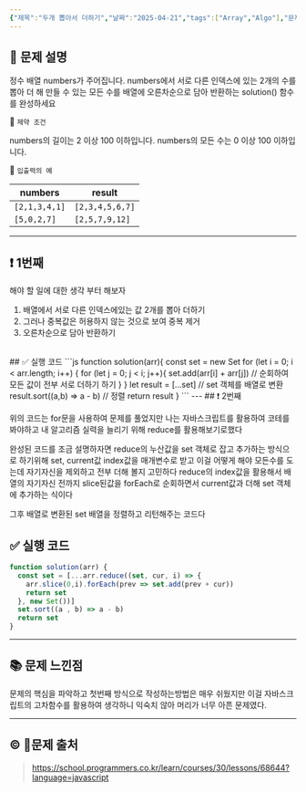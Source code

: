 ```yaml
---
{"제목":"두개 뽑아서 더하기","날짜":"2025-04-21","tags":["Array","Algo"],"문제 번호":"3","출제":"https://school.programmers.co.kr/learn/courses/30/lessons/68644?language=javascript","dg-publish":true,"permalink":"/공부/Algo/배열/두개 뽑아서 더하기/","dgPassFrontmatter":true}
---
```


## 📔 문제 설명

정수 배열 numbers가 주어집니다. numbers에서 서로 다른 인덱스에 있는 2개의 수를 뽑아 더 해 만들 수 있는 모든 수를 배열에 오른차순으로 담아 반환하는 solution() 함수를 완성하세요

📓 `제약 조건` 

numbers의 길이는 2 이상 100 이하입니다.
numbers의 모든 수는 0 이상 100 이하입니다.

📓 `입출력의 예`

|numbers|result|
|---|---|
|`[2,1,3,4,1]`|`[2,3,4,5,6,7]`|
|`[5,0,2,7]`|`[2,5,7,9,12]`|

---
## ❗ 1번째

해야 할 일에 대한 생각 부터 해보자

1. 배열에서 서로 다른 인덱스에있는 값 2개를 뽑아 더하기
2. 그러나 중복값은 허용하지 않는 것으로 보여 중복 제거
3. 오른차순으로 담아 반환하기
<br>
## ✅ 실행 코드
```js
function solution(arr){
  const set = new Set
  for (let i = 0; i < arr.length; i++) { 
    for (let j = 0; j < i; j++){ 
      set.add(arr[i] + arr[j]) // 순회하여 모든 값이 전부 서로 더하기 하기
    }
  }
  let result = [...set] // set 객체를 배열로 변환
  result.sort((a,b) => a - b) // 정렬
  return result
}
```
---
## ❗ 2번째

위의 코드는 for문을 사용하여 문제를 풀었지만 나는 자바스크립트를 활용하여 코테를 봐야하고 내 알고리즘 실력을 늘리기 위해 reduce를 활용해보기로했다

완성된 코드를 조금 설명하자면 reduce의 누산값을 set 객체로 잡고 추가하는 방식으로 하기위해 set, current값 index값을 매개변수로 받고 이걸 어떻게 해야 모든수를 도는데 자기자신을 제외하고 전부 더해 볼지 고민하다 reduce의 index값을 활용해서 배열의 자기자신 전까지 slice된값을 forEach로 순회하면서 current값과 더해 set 객체에 추가하는 식이다

그후 배열로 변환된 set 배열을 정렬하고 리턴해주는 코드다
<br>
## ✅ 실행 코드

```js
function solution(arr) {
  const set = [...arr.reduce((set, cur, i) => {
    arr.slice(0,i).forEach(prev => set.add(prev + cur))
    return set
  }, new Set())] 
  set.sort((a , b) => a - b)
  return set
}

```
---
## 📚 문제 느낀점

문제의 핵심을 파악하고 첫번째 방식으로 작성하는방법은 매우 쉬웠지만 이걸 자바스크립트의 고차함수를 활용하여 생각하니 익숙치 않아 머리가 너무 아픈 문제였다.

---
## © 문제 출처

> https://school.programmers.co.kr/learn/courses/30/lessons/68644?language=javascript